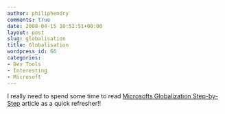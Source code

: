 ```yaml
---
author: philiphendry
comments: true
date: 2008-04-15 10:52:51+00:00
layout: post
slug: globalisation
title: Globalisation
wordpress_id: 66
categories:
- Dev Tools
- Interesting
- Microsoft
---
```


I really need to spend some time to read [Microsofts Globalization Step-by-Step](http://www.microsoft.com/globaldev/getwr/steps/WRG_lclmdl.mspx) article as a quick refresher!!
